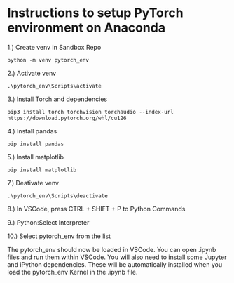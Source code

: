 # Instructions to setup PyTorch environment on Anaconda  
1.) Create venv in Sandbox Repo
```
python -m venv pytorch_env
```  
2.) Activate venv 
```
.\pytorch_env\Scripts\activate
```
  
3.) Install Torch and dependencies
```
pip3 install torch torchvision torchaudio --index-url https://download.pytorch.org/whl/cu126
```
  
4.) Install pandas
```
pip install pandas
```
  
5.) Install matplotlib
```
pip install matplotlib
```
  
7.) Deativate venv
```
.\pytorch_env\Scripts\deactivate
```

  
8.) In VSCode, press CTRL + SHIFT + P to Python Commands
  
9.) Python:Select Interpreter 

10.) Select pytorch_env from the list 

The pytorch_env should now be loaded in VSCode. You can open .ipynb files and run them within VSCode. You will also need to install some Jupyter and iPython dependencies. These will be automatically installed when you load the pytorch_env Kernel in the .ipynb file.
